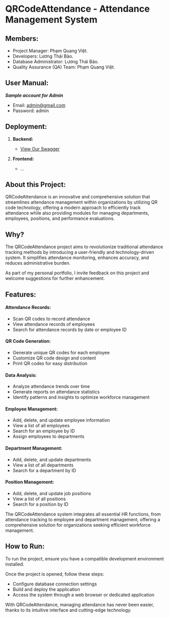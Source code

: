 # QRCodeAttendance - Attendance Management System


## Members:

- Project Manager: Phạm Quang Việt.
- Developers: Lương Thái Bảo.
- Database Administrator: Lương Thái Bảo.
- Quality Assurance (QA) Team: Phạm Quang Việt.

## User Manual:

***Sample account for Admin***  
- Email: admin@gmail.com  
- Password: admin


## Deployment:

1. **Backend:**
   - [View Our Swagger](https://thaibaoattendance-latest.onrender.com)

2. **Frontend:**
   - ...



## About this Project:

QRCodeAttendance is an innovative and comprehensive solution that streamlines attendance management within organizations by utilizing QR code technology, offering a modern approach to efficiently track attendance while also providing modules for managing departments, employees, positions, and performance evaluations.

## Why?

The QRCodeAttendance project aims to revolutionize traditional attendance tracking methods by introducing a user-friendly and technology-driven system. It simplifies attendance monitoring, enhances accuracy, and reduces administrative burden.

As part of my personal portfolio, I invite feedback on this project and welcome suggestions for further enhancement.


## Features:

#### Attendance Records:
- Scan QR codes to record attendance
- View attendance records of employees
- Search for attendance records by date or employee ID

#### QR Code Generation:
- Generate unique QR codes for each employee
- Customize QR code design and content
- Print QR codes for easy distribution

#### Data Analysis:
- Analyze attendance trends over time
- Generate reports on attendance statistics
- Identify patterns and insights to optimize workforce management

#### Employee Management:
- Add, delete, and update employee information
- View a list of all employees
- Search for an employee by ID
- Assign employees to departments

#### Department Management:
- Add, delete, and update departments
- View a list of all departments
- Search for a department by ID

#### Position Management:
- Add, delete, and update job positions
- View a list of all positions
- Search for a position by ID

The QRCodeAttendance system integrates all essential HR functions, from attendance tracking to employee and department management, offering a comprehensive solution for organizations seeking efficient workforce management.

## How to Run:
To run the project, ensure you have a compatible development environment installed.

Once the project is opened, follow these steps:
* Configure database connection settings
* Build and deploy the application
* Access the system through a web browser or dedicated application

With QRCodeAttendance, managing attendance has never been easier, thanks to its intuitive interface and cutting-edge technology.
